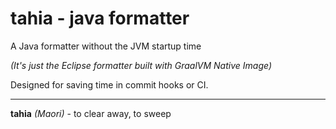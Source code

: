 # tahia - java formatter

A Java formatter without the JVM startup time

_(It's just the Eclipse formatter built with GraalVM Native Image)_

Designed for saving time in commit hooks or CI.

---

**tahia** _(Maori)_ - to clear away, to sweep

